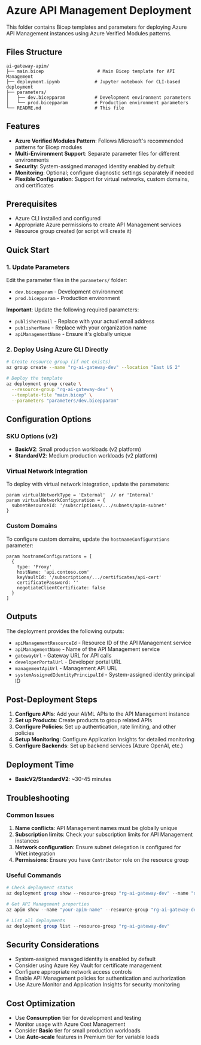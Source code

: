 # Azure API Management Deployment

This folder contains Bicep templates and parameters for deploying Azure API Management instances using Azure Verified Modules patterns.

## Files Structure

```
ai-gateway-apim/
├── main.bicep                    # Main Bicep template for API Management
├── deployment.ipynb             # Jupyter notebook for CLI-based deployment
├── parameters/
│   ├── dev.bicepparam           # Development environment parameters
│   └── prod.bicepparam          # Production environment parameters
└── README.md                    # This file
```

## Features

- **Azure Verified Modules Pattern**: Follows Microsoft's recommended patterns for Bicep modules
- **Multi-Environment Support**: Separate parameter files for different environments
- **Security**: System-assigned managed identity enabled by default
- **Monitoring**: Optional; configure diagnostic settings separately if needed
- **Flexible Configuration**: Support for virtual networks, custom domains, and certificates

## Prerequisites

- Azure CLI installed and configured
- Appropriate Azure permissions to create API Management services
- Resource group created (or script will create it)

## Quick Start

### 1. Update Parameters

Edit the parameter files in the `parameters/` folder:
- `dev.bicepparam` - Development environment
- `prod.bicepparam` - Production environment

**Important**: Update the following required parameters:
- `publisherEmail` - Replace with your actual email address
- `publisherName` - Replace with your organization name
- `apiManagementName` - Ensure it's globally unique

### 2. Deploy Using Azure CLI Directly

```bash
# Create resource group (if not exists)
az group create --name "rg-ai-gateway-dev" --location "East US 2"

# Deploy the template
az deployment group create \
  --resource-group "rg-ai-gateway-dev" \
  --template-file "main.bicep" \
  --parameters "parameters/dev.bicepparam"
```

## Configuration Options

### SKU Options (v2)
- **BasicV2**: Small production workloads (v2 platform)
- **StandardV2**: Medium production workloads (v2 platform)

### Virtual Network Integration
To deploy with virtual network integration, update the parameters:

```bicep
param virtualNetworkType = 'External'  // or 'Internal'
param virtualNetworkConfiguration = {
  subnetResourceId: '/subscriptions/.../subnets/apim-subnet'
}
```

### Custom Domains
To configure custom domains, update the `hostnameConfigurations` parameter:

```bicep
param hostnameConfigurations = [
  {
    type: 'Proxy'
    hostName: 'api.contoso.com'
    keyVaultId: '/subscriptions/.../certificates/api-cert'
    certificatePassword: ''
    negotiateClientCertificate: false
  }
]
```

## Outputs

The deployment provides the following outputs:
- `apiManagementResourceId` - Resource ID of the API Management service
- `apiManagementName` - Name of the API Management service
- `gatewayUrl` - Gateway URL for API calls
- `developerPortalUrl` - Developer portal URL
- `managementApiUrl` - Management API URL
- `systemAssignedIdentityPrincipalId` - System-assigned identity principal ID

## Post-Deployment Steps

1. **Configure APIs**: Add your AI/ML APIs to the API Management instance
2. **Set up Products**: Create products to group related APIs
3. **Configure Policies**: Set up authentication, rate limiting, and other policies
4. **Setup Monitoring**: Configure Application Insights for detailed monitoring
5. **Configure Backends**: Set up backend services (Azure OpenAI, etc.)

## Deployment Time

- **BasicV2/StandardV2**: ~30-45 minutes

## Troubleshooting

### Common Issues

1. **Name conflicts**: API Management names must be globally unique
2. **Subscription limits**: Check your subscription limits for API Management instances
3. **Network configuration**: Ensure subnet delegation is configured for VNet integration
4. **Permissions**: Ensure you have `Contributor` role on the resource group

### Useful Commands

```powershell
# Check deployment status
az deployment group show --resource-group "rg-ai-gateway-dev" --name "deployment-name"

# Get API Management properties
az apim show --name "your-apim-name" --resource-group "rg-ai-gateway-dev"

# List all deployments
az deployment group list --resource-group "rg-ai-gateway-dev"
```

## Security Considerations

- System-assigned managed identity is enabled by default
- Consider using Azure Key Vault for certificate management
- Configure appropriate network access controls
- Enable API Management policies for authentication and authorization
- Use Azure Monitor and Application Insights for security monitoring

## Cost Optimization

- Use **Consumption** tier for development and testing
- Monitor usage with Azure Cost Management
- Consider **Basic** tier for small production workloads
- Use **Auto-scale** features in Premium tier for variable loads
